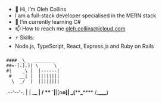 - 👋 Hi, I’m Oleh Collins
- I am a full-stack developer specialised in the MERN stack
- 🌱 I’m currently learning C#
- 📫 How to reach me oleh.collins@icloud.com
- ⚡ Skills:
- Node.js,
TypeScript,
React,
Express.js and 
Ruby on Rails

#####

    #### _\_  ________
    ##=-[.].]| \      \
    #(    _\ |  |------|
     #   __| |  ||||||||
      \  _/  |  ||||||||

.--'--'-. | | \_**\_ |
/ ** `|**|[o**o]|
\_(**\*\***\_**\*\*** /\_**\_\_\_**)


